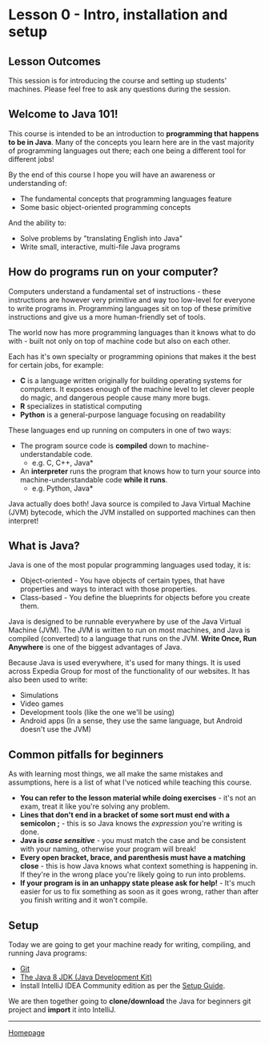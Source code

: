 # Lesson 0 - Intro, installation and setup

## Lesson Outcomes
This session is for introducing the course and setting up students' machines.
Please feel free to ask any questions during the session.

## Welcome to Java 101!
This course is intended to be an introduction to **programming that happens to be in Java**.
Many of the concepts you learn here are in the vast majority of programming languages out there; each one being a different tool for different jobs!

By the end of this course I hope you will have an awareness or understanding of:
* The fundamental concepts that programming languages feature
* Some basic object-oriented programming concepts

And the ability to:
* Solve problems by "translating English into Java"
* Write small, interactive, multi-file Java programs

## How do programs run on your computer?
Computers understand a fundamental set of instructions - these instructions are however very primitive and way too low-level for everyone to write programs in.
Programming languages sit on top of these primitive instructions and give us a more human-friendly set of tools.

The world now has more programming languages than it knows what to do with - built not only on top of machine code but also on each other.

Each has it's own specialty or programming opinions that makes it the best for certain jobs, for example:
* **C** is a language written originally for building operating systems for computers. It exposes enough of the machine level to let clever people do magic, and dangerous people cause many more bugs.
* **R** specializes in statistical computing
* **Python** is a general-purpose language focusing on readability

These languages end up running on computers in one of two ways:
* The program source code is **compiled** down to machine-understandable code.
    - e.g. C, C++, Java*
* An **interpreter** runs the program that knows how to turn your source into machine-understandable code **while it runs**.
    - e.g. Python, Java*

Java actually does both! Java source is compiled to Java Virtual Machine (JVM) bytecode, which the JVM installed on supported machines can then interpret!

## What is Java?
Java is one of the most popular programming languages used today, it is:
* Object-oriented - You have objects of certain types, that have properties and ways to interact with those properties.
* Class-based - You define the blueprints for objects before you create them.

Java is designed to be runnable everywhere by use of the Java Virtual Machine (JVM). The JVM is written to run on most machines, and Java is compiled (converted) to a language that runs on the JVM. **Write Once, Run Anywhere** is one of the biggest advantages of Java.

Because Java is used everywhere, it's used for many things. It is used across Expedia Group for most of the functionality of our websites. It has also been used to write:
* Simulations
* Video games
* Development tools (like the one we'll be using)
* Android apps (In a sense, they use the same language, but Android doesn't use the JVM)

## Common pitfalls for beginners
As with learning most things, we all make the same mistakes and assumptions, here is a list of what I've noticed while teaching this course.

* **You can refer to the lesson material while doing exercises** - it's not an exam, treat it like you're solving any problem.
* **Lines that don't end in a bracket of some sort must end with a semicolon ;** - this is so Java knows the *expression* you're writing is done.
* **Java is *case sensitive*** - you must match the case and be consistent with your naming, otherwise your program will break!
* **Every open bracket, brace, and parenthesis must have a matching close** - this is how Java knows what context something is happening in. If they're in the wrong place you're likely going to run into problems.
* **If your program is in an unhappy state please ask for help!** - It's much easier for us to fix something as soon as it goes wrong, rather than after you finish writing and it won't compile.

## Setup
Today we are going to get your machine ready for writing, compiling, and running Java programs:
* [Git](https://git-scm.com/downloads)
* [The Java 8 JDK (Java Development Kit)](http://www.oracle.com/technetwork/java/javase/downloads/index.html)
* Install IntelliJ IDEA Community edition as per the [Setup Guide](../intellij-setup.md).

We are then together going to **clone/download** the Java for beginners git project and **import** it into IntelliJ.

---
[Homepage](../index.md)

